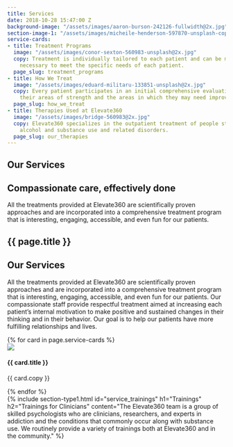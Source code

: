 ```yaml
---
title: Services
date: 2018-10-28 15:47:00 Z
background-image: "/assets/images/aaron-burson-242126-fullwidth@2x.jpg"
section-image-1: "/assets/images/micheile-henderson-597870-unsplash-copy-2@2x.jpg"
service-cards:
- title: Treatment Programs
  image: "/assets/images/conor-sexton-560983-unsplash@2x.jpg"
  copy: Treatment is individually tailored to each patient and can be modified as
    necessary to meet the specific needs of each patient.
  page_slug: treatment_programs
- title: How We Treat
  image: "/assets/images/eduard-militaru-133851-unsplash@2x.jpg"
  copy: Every patient participates in an initial comprehensive evaluation to determine
    their areas of strength and the areas in which they may need improvement and support.
  page_slug: how_we_treat
- title: Therapies Used at Elevate360
  image: "/assets/images/bridge-560983@2x.jpg"
  copy: Elevate360 specializes in the outpatient treatment of people struggling with
    alcohol and substance use and related disorders.
  page_slug: our_therapies
---
```


<section id="homepage_1" class="hero" style="background-image: url('{{ page.background-image }}')">
    <div class="section-content">
        <h1>Our Services</h1>
        <h2>Compassionate care, effectively done</h2>
        <p>
            All the treatments provided at Elevate360 are scientifically proven approaches and are incorporated into a comprehensive treatment program that is interesting, engaging, accessible, and even fun for our patients.
        </p>
    </div>
</section>
<section id="who_we_are">
    <h1 class="small small-full-width">{{ page.title }}</h1>
    <div class="section-content">
        <h2>Our Services</h2>
        <p>
            All the treatments provided at Elevate360 are scientifically proven approaches and are incorporated into a comprehensive treatment program that is interesting, engaging, accessible, and even fun for our patients.  Our compassionate staff provide respectful treatment aimed at increasing each patient’s internal motivation to make positive and sustained changes in their thinking and in their behavior.  Our goal is to help our patients have more fulfilling relationships and lives.
        </p>
    </div>
    <div class="side-image" style="background-image:url('{{ page.section-image-1 }}')"></div>
</section>
<section id="service_cards">
    {% for card in page.service-cards %}
        <div class="card card-3-up" id="card.page_slug">
            <img src="{{ card.image }}">
            <h4>{{ card.title }}</h4>
            <p>{{ card.copy }}</p>
            <!-- <a class="learn-more">Learn More &#x2192;</a> -->
        </div>
    {% endfor %}
</section>
{% include section-type1.html
    id="service_trainings"
    h1="Trainings"
    h2="Trainings for Clinicians"
    content="The Elevate360 team is a group of skilled psychologists who are clinicians, researchers, and experts in addiction and the conditions that commonly occur along with substance use. We routinely provide a variety of trainings both at Elevate360 and in the community."
%}
